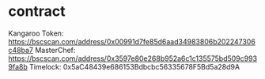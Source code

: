 # contract
Kangaroo Token:  https://bscscan.com/address/0x00991d7fe85d6aad34983806b202247306c48ba7
MasterChef: https://bscscan.com/address/0x3597e80e268b952a6c1c135575bd509c9939fa8b
Timelock: 0x5aC48439e686153Bdbcbc56335678F5Bd5a28d9A

